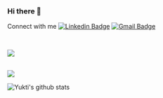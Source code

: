 ### Hi there 👋

Connect with me [![Linkedin Badge](https://img.shields.io/badge/-yukti09-blue?style=flat-square&logo=Linkedin&logoColor=white&link=https://www.linkedin.com/in/yukti09/)](https://www.linkedin.com/in/yukti09/) [![Gmail Badge](https://img.shields.io/badge/-yuktikhosla@gmail.com-c14438?style=flat-square&logo=Gmail&logoColor=white&link=mailto:yuktikhosla@gmail.com)](mailto:yuktikhosla@gmail.com)


<!--
**Yukti-09/Yukti-09** is a ✨ _special_ ✨ repository because its `README.md` (this file) appears on your GitHub profile.

Here are some ideas to get you started:

- 🔭 I’m currently working on ...
- 🌱 I’m currently learning ...
- 👯 I’m looking to collaborate on ...
- 🤔 I’m looking for help with ...
- 💬 Ask me about ...
- 📫 How to reach me: ...
- 😄 Pronouns: ...
- ⚡ Fun fact: ...
-->

</br>
<p align="left"> <img src="https://komarev.com/ghpvc/?username=Yukti-09"/> </p>

<a href="https://github.com/Yukti-09/website">
  <br />
  <img src="https://github-readme-stats.vercel.app/api/top-langs/?username=Yukti-09&layout=compact" />
</a>

![Yukti's github stats](https://github-readme-stats.vercel.app/api?username=Yukti-09&show_icons=true&theme=synthwave)
